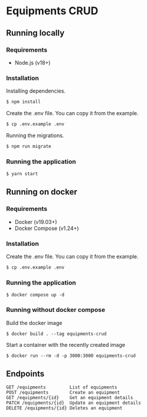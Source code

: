 # Equipments CRUD

## Running locally

### Requirements

* Node.js (v18+)

### Installation

Installing dependencies.

```bash
$ npm install
```

Create the .env file. You can copy it from the example.

```bash
$ cp .env.example .env
```

Running the migrations.

```bash
$ npm run migrate
```

### Running the application 

```
$ yarn start
```

## Running on docker

### Requirements

* Docker (v19.03+)
* Docker Compose (v1.24+)

### Installation

Create the .env file. You can copy it from the example.

```bash
$ cp .env.example .env
```

### Running the application

```
$ docker compose up -d
```

### Running without docker compose

Build the docker image

```
$ docker build . --tag equipments-crud
```

Start a container with the recently created image

```
$ docker run --rm -d -p 3000:3000 equipments-crud
```

## Endpoints

```
GET /equipments         List of equipments
POST /equipments        Create an equipment
GET /equipments/{id}    Get an equipment details
PATCH /equipments/{id}  Update an equipment details
DELETE /equipments/{id} Deletes an equipment
```
